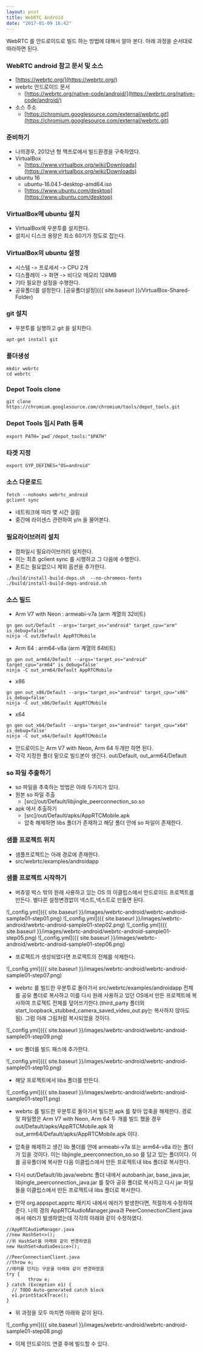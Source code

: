 ```yaml
---
layout: post
title: WebRTC Android
date: "2017-01-09 16:42"
---
```


WebRTC 를 안드로이드로 빌드 하는 방법에 대해서 알아 본다. 아래 과정을 순서대로 따라하면 된다.

### WebRTC android 참고 문서 및 소스
- [https://webrtc.org/](https://webrtc.org/)
- webrtc 안드로이드 문서
  - [https://webrtc.org/native-code/android/](https://webrtc.org/native-code/android/)
- 소스 주소
  - [https://chromium.googlesource.com/external/webrtc.git](https://chromium.googlesource.com/external/webrtc.git)


### 준비하기
- 나의경우, 2012년 형 맥프로에서 빌드환경을 구축하였다.
- VirtualBox
  - [https://www.virtualbox.org/wiki/Downloads](https://www.virtualbox.org/wiki/Downloads)
- ubuntu 16
  - ubuntu-16.04.1-desktop-amd64.iso
  - [https://www.ubuntu.com/desktop](https://www.ubuntu.com/desktop)

### VirtualBox에 ubuntu 설치
- VirtualBox에 우분투를 설치한다.
- 설치시 디스크 용량은 최소 60기가 정도로 잡는다.

### VirtualBox의 ubuntu 설정
- 시스템 -> 프로세서 -> CPU 2개
- 디스플레이 -> 화면 -> 비디오 메모리 128MB
- 기타 필요한 설정을 수행한다.
- 공유폴더를 설정한다. [공유폴더설정]({{ site.baseurl }}/VirtualBox-Shared-Folder)



### git 설치
- 우분투를 실행하고 git 을 설치한다.

```
apt-get install git
```

### 폴더생성

```
mkdir webrtc
cd webrtc
```


### Depot Tools clone

```
git clone https://chromium.googlesource.com/chromium/tools/depot_tools.git
```

### Depot Tools 임시 Path 등록

```
export PATH=`pwd`/depot_tools:"$PATH"
```

### 타겟 지정

```
export GYP_DEFINES="OS=android"
```

### 소스 다운로드

```
fetch --nohooks webrtc_android
gclient sync
```

- 네트워크에 따라 몇 시간 걸림
- 중간에 라이센스 관련하여 y/n 을 물어본다.

### 필요라이브러리 설치

- 컴파일시 필요라이브러리 설치한다.
- 이는 최초 gclient sync 를 시행하고 그 다음에 수행한다.
- 폰트는 필요없으니 제외 옵션을 추가한다.

```
./build/install-build-deps.sh  --no-chromeos-fonts
./build/install-build-deps-android.sh
```

### 소스 빌드

- Arm V7 with Neon : armeabi-v7a (arm 계열의 32비트)

```
gn gen out/Default --args='target_os="android" target_cpu="arm" is_debug=false'
ninja -C out/Default AppRTCMobile
```

- Arm 64 : arm64-v8a (arm 계열의 64비트)

```
gn gen out_arm64/Default --args='target_os="android" target_cpu="arm64" is_debug=false'
ninja -C out_arm64/Default AppRTCMobile
```

- x86

```
gn gen out_x86/Default --args='target_os="android" target_cpu="x86" is_debug=false'
ninja -C out_x86/Default AppRTCMobile
```

- x64

```
gn gen out_x64/Default --args='target_os="android" target_cpu="x64" is_debug=false'
ninja -C out_x64/Default AppRTCMobile
```

- 안드로이드는 Arm V7 with Neon, Arm 64 두개만 하면 된다.
- 각각 지정한 폴더 밑으로 빌드본이 생긴다. out/Default, out_arm64/Default

### so 파일 추출하기
- so 파일을 추축하는 방법은 아래 두가지가 있다.
- 원본 so 파일 추출
  - [src]/out/Default/libjingle_peerconnection_so.so
- apk 에서 추출하기
  - [src]/out/Default/apks/AppRTCMobile.apk
  - 압축 해제하면 libs 폴더가 존재하고 해당 폴더 안에 so 파일이 존재한다.

### 샘플 프로젝트 위치
- 샘플프로젝트는 아래 경로에 존재한다.
- src/webrtc/examples/androidapp

### 샘플 프로젝트 시작하기
- 버츄얼 박스 밖의 원래 사용하고 있는 OS 의 이클립스에서 안드로이드 프로젝트를 만든다. 별다른 설정변경없이 넥스트,넥스트로 만들면 된다.

![_config.yml]({{ site.baseurl }}/images/webrtc-android/webrtc-android-sample01-step01.png)
![_config.yml]({{ site.baseurl }}/images/webrtc-android/webrtc-android-sample01-step02.png)
![_config.yml]({{ site.baseurl }}/images/webrtc-android/webrtc-android-sample01-step05.png)
![_config.yml]({{ site.baseurl }}/images/webrtc-android/webrtc-android-sample01-step06.png)

- 프로젝트가 생성되었다면 프로젝트의 전체를 삭제한다.

![_config.yml]({{ site.baseurl }}/images/webrtc-android/webrtc-android-sample01-step07.png)

- webrtc 를 빌드한 우분투로 돌아가서 src/webrtc/examples/androidapp 전체를 공유 폴더로 복사하고 이를 다시 원래 사용하고 있던 OS에서 만든 프로젝트에 복사하여 프로젝트 전체를 덮어쓰기한다.(third_party 폴더와 start_loopback_stubbed_camera_saved_video_out.py는 복사하지 않아도 됨). 그럼 아래 그림처럼 복사되었을 것이다.

![_config.yml]({{ site.baseurl }}/images/webrtc-android/webrtc-android-sample01-step09.png)

- src 폴더를 빌드 패스에 추가한다.

![_config.yml]({{ site.baseurl }}/images/webrtc-android/webrtc-android-sample01-step10.png)

- 해당 프로젝트에서 libs 폴더를 만든다.

![_config.yml]({{ site.baseurl }}/images/webrtc-android/webrtc-android-sample01-step11.png)

- webrtc 를 빌드한 우분투로 돌아가서 빌드한 apk 를 찾아 압축을 해제한다. 경로 및 파일명은 Arm V7 with Neon, Arm 64 두 개를 빌드 했을 경우 out/Default/apks/AppRTCMobile.apk 와 out_arm64/Default/apks/AppRTCMobile.apk 이다.

- 압축을 해제하고 생긴 lib 폴더를 안에 armeabi-v7a 또는 arm64-v8a 라는 폴더가 있을 것이다. 이는 libjingle_peerconnection_so.so 를 담고 있는 폴더이다. 이를 공유폴더에 복사한 다음 이클립스에서 만든 프로젝트내 libs 폴더로 복사한다.

- 다시 out/Default/lib.java/webrtc 폴더 내에서 autobanh.jar, base_java.jar, libjingle_peerconnection_java.jar 를 찾아 공유 폴더로 복사하고 다시 jar 파일들을 이클립스에서 만든 프로젝트내 libs 폴더로 복사한다.

- 만약 org.appspot.apprtc 패키지 내에서 에러가 발생한다면, 적절하게 수정하여 준다. 나의 경의 AppRTCAudioManager.java과 PeerConnectionClient.java 에서 에러가 발생하였는데 각각의 아래와 같이 수정하였다.

```
//AppRTCAudioManager.java
//new HashSet<>();
//위 HashSet을 아래와 같이 변경하였음
new HashSet<AudioDevice>();
```

```
//PeerConnectionClient.java
//throw e;
//에러를 던지는 구문을 아래와 같이 변경하였음
try {
		throw e;
} catch (Exception e1) {
  // TODO Auto-generated catch block
  e1.printStackTrace();
}
```

- 위 과정을 모두 마치면 아래와 같이 된다.

![_config.yml]({{ site.baseurl }}/images/webrtc-android/webrtc-android-sample01-step08.png)

- 이제 안드로이드 연결 후에 빌드할 수 있다.
